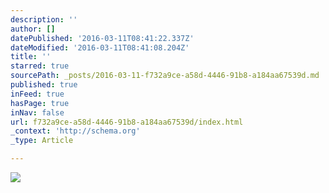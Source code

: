 ```yaml
---
description: ''
author: []
datePublished: '2016-03-11T08:41:22.337Z'
dateModified: '2016-03-11T08:41:08.204Z'
title: ''
starred: true
sourcePath: _posts/2016-03-11-f732a9ce-a58d-4446-91b8-a184aa67539d.md
published: true
inFeed: true
hasPage: true
inNav: false
url: f732a9ce-a58d-4446-91b8-a184aa67539d/index.html
_context: 'http://schema.org'
_type: Article

---
```

![](https://the-grid-user-content.s3-us-west-2.amazonaws.com/6d32c4ee-c303-4fbc-b99a-5a04adab907d.png)